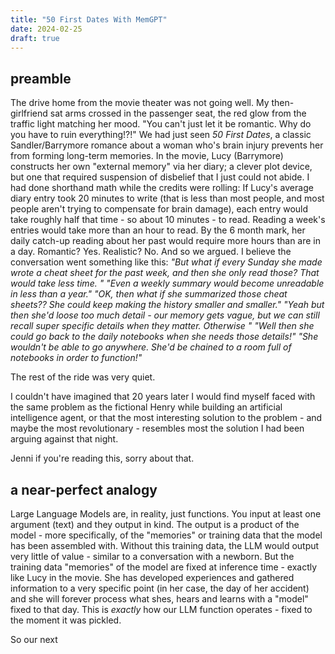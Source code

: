 ```yaml
---
title: "50 First Dates With MemGPT"
date: 2024-02-25
draft: true
---
```

## preamble
The drive home from the movie theater was not going well. My then-girlfriend sat arms crossed in the passenger seat, the red glow from the traffic light matching her mood. "You can't just let it be romantic. Why do you have to ruin everything!?!" We had just seen _50 First Dates_, a classic Sandler/Barrymore romance about a woman who's brain injury prevents her from forming long-term memories. In the movie, Lucy (Barrymore) constructs her own "external memory" via her diary; a clever plot device, but one that required suspension of disbelief that I just could not abide. I had done shorthand math while the credits were rolling: If Lucy's average diary entry took 20 minutes to write (that is less than most people, and most people aren't trying to compensate for brain damage), each entry would take roughly half that time - so about 10 minutes - to read. Reading a week's entries would take more than an hour to read. By the 6 month mark, her daily catch-up reading about her past would require more hours than are in a day. Romantic? Yes. Realistic? No. And so we argued. I believe the conversation went something like this: 
_"But what if every Sunday she made wrote a cheat sheet for the past week, and then she only read those? That would take less time. " 
"Even a weekly summary would become unreadable in less than a year." 
"OK, then what if she summarized those cheat sheets?? She could keep making the history smaller and smaller." 
"Yeah but then she'd loose too much detail - our memory gets vague, but we can still recall super specific details when they matter. Otherwise "
"Well then she could go back to the daily notebooks when she needs those details!" 
"She wouldn't be able to go anywhere. She'd be chained to a room full of notebooks in order to function!"_

The rest of the ride was very quiet. 

I couldn't have imagined that 20 years later I would find myself faced with the  same problem as the fictional Henry while building an artificial intelligence agent, or that the most interesting solution to the problem - and maybe the most revolutionary - resembles most the solution I had been arguing against that night. 

Jenni if you're reading this, sorry about that. 

## a near-perfect analogy
Large Language Models are, in reality, just functions. You input at least one argument (text) and they output in kind. The output is a product of the model - more specifically, of the "memories" or training data that the model has been assembled with. Without this training data, the LLM would output very little of value - similar to a conversation with a newborn. 
But the training data "memories" of the model are fixed at inference time - exactly like Lucy in the movie. She has developed experiences and gathered information to a very specific point (in her case, the day of her accident) and she will forever process what shes, hears and learns with a "model" fixed to that day. This is _exactly_ how our LLM function operates - fixed to the moment it was pickled. 

So our next 
<!--stackedit_data:
eyJoaXN0b3J5IjpbLTQzMzU2MDYyNywtMjA1MzE3NTU1NywtMj
AzMzcyNzE2NSwtMTMyNzIzMjc2NSwtNjU3MDY5NDMxLDk0NjY4
Mjg3NywxNzA5MDExNTYyLDEyMTkyNTE2NDMsLTE5NDcxMjU0OT
gsMTIyMTQ1Nzc5OCwtMjU1NTUyNTE2LDE4OTE5MjA0MTUsMTQ4
MTkxNTcxNiwxMDI1OTU1NzI5LDExNTk1Mzk5ODIsLTI1ODcxND
E2Myw5ODA3ODg3NDEsLTE0MzA1MTQ4MSw0NzcxNzg4MDBdfQ==

-->